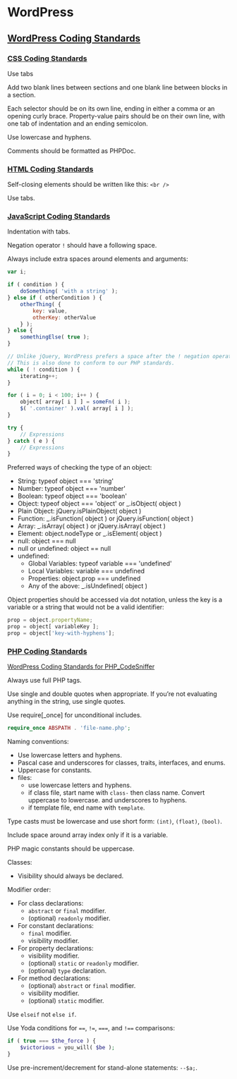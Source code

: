 
# WordPress

## [WordPress Coding Standards](https://developer.wordpress.org/coding-standards/wordpress-coding-standards/)

### [CSS Coding Standards](https://developer.wordpress.org/coding-standards/wordpress-coding-standards/css/)

Use tabs

Add two blank lines between sections and one blank line between blocks in a section.

Each selector should be on its own line, ending in either a comma or an opening curly brace. Property-value pairs should be on their own line, with one tab of indentation and an ending semicolon.

Use lowercase and hyphens.

Comments should be formatted as PHPDoc.

### [HTML Coding Standards](https://developer.wordpress.org/coding-standards/wordpress-coding-standards/html/)

Self-closing elements should be written like this: `<br />`

Use tabs.

### [JavaScript Coding Standards](https://developer.wordpress.org/coding-standards/wordpress-coding-standards/javascript/)

Indentation with tabs.

Negation operator `!` should have a following space.

Always include extra spaces around elements and arguments:

```js
var i;

if ( condition ) {
    doSomething( 'with a string' );
} else if ( otherCondition ) {
    otherThing( {
        key: value,
        otherKey: otherValue
    } );
} else {
    somethingElse( true );
}

// Unlike jQuery, WordPress prefers a space after the ! negation operator.
// This is also done to conform to our PHP standards.
while ( ! condition ) {
    iterating++;
}

for ( i = 0; i < 100; i++ ) {
    object[ array[ i ] ] = someFn( i );
    $( '.container' ).val( array[ i ] );
}

try {
    // Expressions
} catch ( e ) {
    // Expressions
}
```

Preferred ways of checking the type of an object:

- String: typeof object === 'string'
- Number: typeof object === 'number'
- Boolean: typeof object === 'boolean'
- Object: typeof object === 'object' or _.isObject( object )
- Plain Object: jQuery.isPlainObject( object )
- Function: _.isFunction( object ) or jQuery.isFunction( object )
- Array: _.isArray( object ) or jQuery.isArray( object )
- Element: object.nodeType or _.isElement( object )
- null: object === null
- null or undefined: object == null
- undefined:
  - Global Variables: typeof variable === 'undefined'
  - Local Variables: variable === undefined
  - Properties: object.prop === undefined
  - Any of the above: _.isUndefined( object )

Object properties should be accessed via dot notation, unless the key is a variable or a string that would not be a valid identifier:

```js
prop = object.propertyName;
prop = object[ variableKey ];
prop = object['key-with-hyphens'];
```

### [PHP Coding Standards](https://developer.wordpress.org/coding-standards/wordpress-coding-standards/php/)

[WordPress Coding Standards for PHP_CodeSniffer](https://github.com/WordPress/WordPress-Coding-Standards)

Always use full PHP tags.

Use single and double quotes when appropriate. If you’re not evaluating anything in the string, use single quotes.

Use require\[_once\] for unconditional includes.

``` php
require_once ABSPATH . 'file-name.php';
```

Naming conventions:

- Use lowercase letters and hyphens.
- Pascal case and underscores for classes, traits, interfaces, and enums.
- Uppercase for constants.
- files:
  - use lowercase letters and hyphens.
  - if class file, start name with `class-` then class name. Convert uppercase to lowercase. and underscores to hyphens.
  - if template file, end name with `template`.

Type casts must be lowercase and use short form: `(int)`, `(float)`, `(bool)`.

Include space around array index only if it is a variable.

PHP magic constants should be uppercase.

Classes:

- Visibility should always be declared.

Modifier order:

- For class declarations:
  - `abstract` or `final` modifier.
  - (optional) `readonly` modifier.
- For constant declarations:
  - `final` modifier.
  - visibility modifier.
- For property declarations:
  - visibility modifier.
  - (optional) `static` or `readonly` modifier.
  - (optional) `type` declaration.
- For method declarations:
  - (optional) `abstract` or `final` modifier.
  - visibility modifier.
  - (optional) `static` modifier.

Use `elseif` not `else if`.

Use Yoda conditions for `==`, `!=`, `===`, and `!==` comparisons:

```php
if ( true === $the_force ) {
    $victorious = you_will( $be );
}
```

Use pre-increment/decrement for stand-alone statements: `--$a;`.
